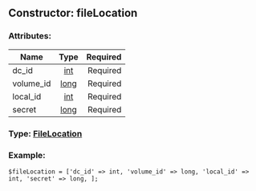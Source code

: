 ## Constructor: fileLocation  

### Attributes:

| Name     |    Type       | Required |
|----------|:-------------:|---------:|
|dc\_id|[int](../types/int.md) | Required|
|volume\_id|[long](../types/long.md) | Required|
|local\_id|[int](../types/int.md) | Required|
|secret|[long](../types/long.md) | Required|


### Type: [FileLocation](../types/FileLocation.md)

### Example:


```
$fileLocation = ['dc_id' => int, 'volume_id' => long, 'local_id' => int, 'secret' => long, ];
```
